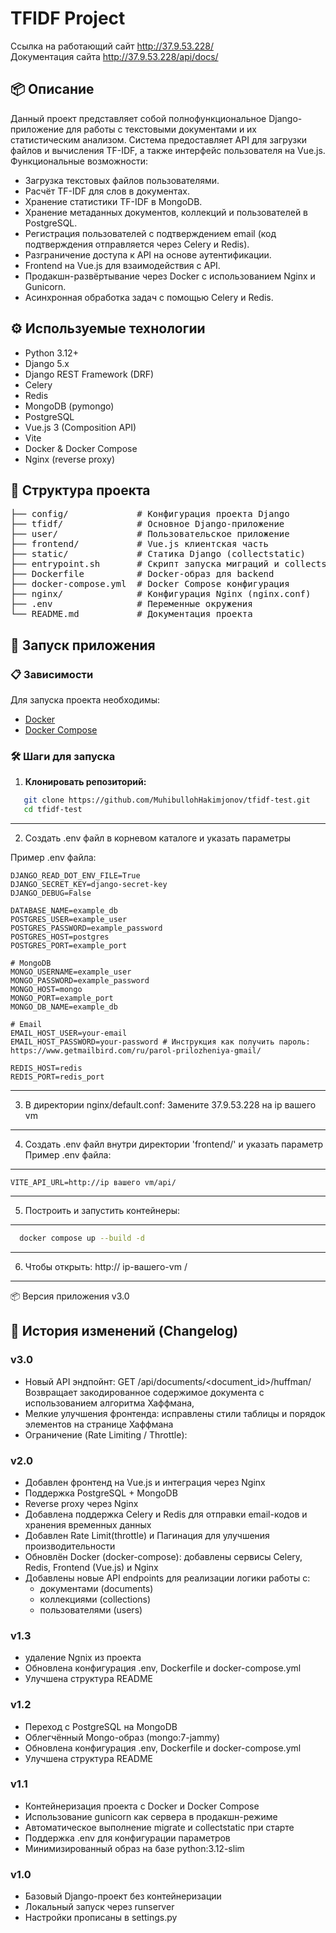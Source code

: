 # TFIDF Project

Ссылка на работающий сайт http://37.9.53.228/ \
Документация сайта http://37.9.53.228/api/docs/

## 📦 Описание

Данный проект представляет собой полнофункциональное Django-приложение для
работы с текстовыми документами и их статистическим анализом. Система
предоставляет API для загрузки файлов и вычисления TF-IDF, а также интерфейс
пользователя на Vue.js.\
Функциональные возможности:

- Загрузка текстовых файлов пользователями.
- Расчёт TF-IDF для слов в документах.
- Хранение статистики TF-IDF в MongoDB.
- Хранение метаданных документов, коллекций и пользователей в PostgreSQL.
- Регистрация пользователей с подтверждением email (код подтверждения отправляется через Celery и Redis).
- Разграничение доступа к API на основе аутентификации.
- Frontend на Vue.js для взаимодействия с API.
- Продакшн-развёртывание через Docker с использованием Nginx и Gunicorn.
- Асинхронная обработка задач с помощью Celery и Redis.

## ⚙️ Используемые технологии

- Python 3.12+
- Django 5.x
- Django REST Framework (DRF)
- Celery
- Redis
- MongoDB (pymongo)
- PostgreSQL
- Vue.js 3 (Composition API)
- Vite
- Docker & Docker Compose
- Nginx (reverse proxy)

## 📁 Структура проекта

<pre>
├── config/             # Конфигурация проекта Django
├── tfidf/              # Основное Django-приложение
├── user/               # Пользовательское приложение
├── frontend/           # Vue.js клиентская часть
├── static/             # Статика Django (collectstatic)
├── entrypoint.sh       # Скрипт запуска миграций и collectstatic
├── Dockerfile          # Docker-образ для backend
├── docker-compose.yml  # Docker Compose конфигурация
├── nginx/              # Конфигурация Nginx (nginx.conf)
├── .env                # Переменные окружения
└── README.md           # Документация проекта
</pre>

## 🚀 Запуск приложения

### 📋 Зависимости

Для запуска проекта необходимы:

- [Docker](https://www.docker.com/)
- [Docker Compose](https://docs.docker.com/compose/)

### 🛠 Шаги для запуска
1. **Клонировать репозиторий:**

```bash
   git clone https://github.com/MuhibullohHakimjonov/tfidf-test.git
   cd tfidf-test
```
------
2. Создать .env файл в корневом каталоге и указать параметры

Пример .env файла:

```text
DJANGO_READ_DOT_ENV_FILE=True
DJANGO_SECRET_KEY=django-secret-key
DJANGO_DEBUG=False

DATABASE_NAME=example_db
POSTGRES_USER=example_user
POSTGRES_PASSWORD=example_password
POSTGRES_HOST=postgres
POSTGRES_PORT=example_port

# MongoDB
MONGO_USERNAME=example_user
MONGO_PASSWORD=example_password
MONGO_HOST=mongo
MONGO_PORT=example_port
MONGO_DB_NAME=example_db

# Email
EMAIL_HOST_USER=your-email
EMAIL_HOST_PASSWORD=your-password # Инструкция как получить пароль: https://www.getmailbird.com/ru/parol-prilozheniya-gmail/

REDIS_HOST=redis
REDIS_PORT=redis_port
```
--------
3. В директории nginx/default.conf: Замените 37.9.53.228 на ip вашего vm

---------
4. Создать .env файл внутри директории 'frontend/' и указать параметр
   Пример .env файла:
------
```text
VITE_API_URL=http://ip вашего vm/api/
```
----
5. Построить и запустить контейнеры:
----
```bash
  docker compose up --build -d
```
---

6. Чтобы открыть: http:// ip-вашего-vm /

-----
📦 Версия приложения
v3.0

## 📜 История изменений (Changelog)

### v3.0

- Новый API эндпойнт:
  GET /api/documents/<document_id>/huffman/
  Возвращает закодированное содержимое документа с использованием алгоритма Хаффмана,
- Мелкие улучшения фронтенда: исправлены стили таблицы и порядок элементов на странице Хаффмана
- Ограничение (Rate Limiting / Throttle):

### v2.0

- Добавлен фронтенд на Vue.js и интеграция через Nginx
- Поддержка PostgreSQL + MongoDB
- Reverse proxy через Nginx
- Добавлена поддержка Celery и Redis для отправки email-кодов и хранения временных данных
- Добавлен Rate Limit(throttle) и Пагинация для улучшения производительности
- Обновлён Docker (docker-compose): добавлены сервисы Celery, Redis, Frontend (Vue.js) и Nginx
- Добавлены новые API endpoints для реализации логики работы с:
    - документами (documents)
    - коллекциями (collections)
    - пользователями (users)

### v1.3

- удаление Ngnix из проекта
- Обновлена конфигурация .env, Dockerfile и docker-compose.yml
- Улучшена структура README

### v1.2

- Переход с PostgreSQL на MongoDB
- Облегчённый Mongo-образ (mongo:7-jammy)
- Обновлена конфигурация .env, Dockerfile и docker-compose.yml
- Улучшена структура README

### v1.1

- Контейнеризация проекта с Docker и Docker Compose
- Использование gunicorn как сервера в продакшн-режиме
- Автоматическое выполнение migrate и collectstatic при старте
- Поддержка .env для конфигурации параметров
- Минимизированный образ на базе python:3.12-slim

### v1.0

- Базовый Django-проект без контейнеризации
- Локальный запуск через runserver
- Настройки прописаны в settings.py

